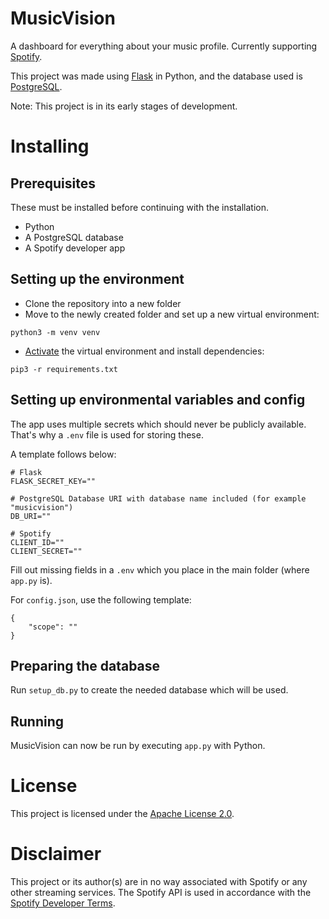 # MusicVision
A dashboard for everything about your music profile.
Currently supporting [Spotify](https://spotify.com/).

This project was made using [Flask](https://flask.palletsprojects.com/) in Python, and the database used is [PostgreSQL](https://www.postgresql.org/).

Note: This project is in its early stages of development.

# Installing

## Prerequisites
These must be installed before continuing with the installation.

- Python
- A PostgreSQL database
- A Spotify developer app

## Setting up the environment

- Clone the repository into a new folder
- Move to the newly created folder and set up a new virtual environment:

```
python3 -m venv venv
```

- [Activate](https://docs.python.org/3/tutorial/venv.html#creating-virtual-environments) the virtual environment and install dependencies:
```
pip3 -r requirements.txt
```

## Setting up environmental variables and config
The app uses multiple secrets which should never be publicly available.
That's why a `.env` file is used for storing these.

A template follows below:

```
# Flask
FLASK_SECRET_KEY=""

# PostgreSQL Database URI with database name included (for example "musicvision")
DB_URI=""

# Spotify
CLIENT_ID=""
CLIENT_SECRET=""
```

Fill out missing fields in a `.env` which you place in the main folder (where `app.py` is).

For `config.json`, use the following template:

```
{
    "scope": ""
}
```

## Preparing the database
Run `setup_db.py` to create the needed database which will be used.

## Running
MusicVision can now be run by executing `app.py` with Python.

# License
This project is licensed under the [Apache License 2.0](https://github.com/ZeroWave022/MusicVision/blob/main/LICENSE).

# Disclaimer
This project or its author(s) are in no way associated with Spotify or any other streaming services.
The Spotify API is used in accordance with the [Spotify Developer Terms](https://developer.spotify.com/terms/).
